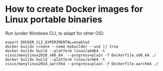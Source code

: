 # How to create Docker images for Linux portable binaries

Run (under Windows CLI, to adapt for other OS):

```
export DOCKER_CLI_EXPERIMENTAL=enabled
docker buildx create --name mybuilder --use || true
docker buildx build --platform linux/amd64 -t visus/manylinux2010_x86_64  --progress=plain -f Dockerfile.x86_64 ./
docker buildx build --platform linux/arm64 -t visus/manylinux2014_aarch64 --progress=plain -f Dockerfile.aarch64 ./
```